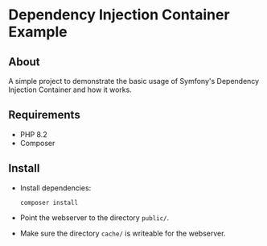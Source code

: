 # Dependency Injection Container Example

## About
A simple project to demonstrate the basic usage of Symfony's Dependency Injection Container and how it works.

## Requirements
- PHP 8.2
- Composer

## Install
- Install dependencies:
  ```
  composer install
  ```

- Point the webserver to the directory `public/`.
- Make sure the directory `cache/` is writeable for the webserver.
